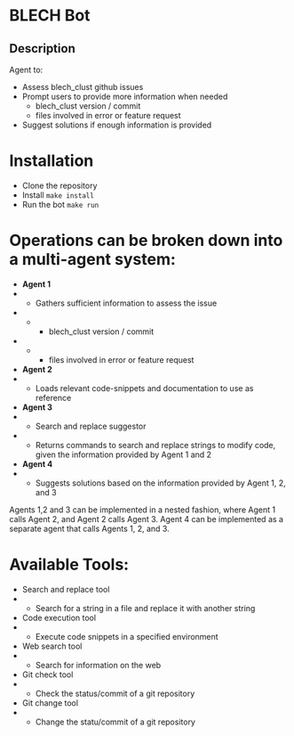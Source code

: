 # BLECH Bot
## Description
Agent to:
- Assess blech_clust github issues
- Prompt users to provide more information when needed
    - blech_clust version / commit
    - files involved in error or feature request
- Suggest solutions if enough information is provided

# Installation
- Clone the repository
- Install `make install`
- Run the bot `make run`

# Operations can be broken down into a multi-agent system:
- **Agent 1**
- - Gathers sufficient information to assess the issue
- - - blech_clust version / commit
- - - files involved in error or feature request
- **Agent 2**
- - Loads relevant code-snippets and documentation to use as reference
- **Agent 3**
- - Search and replace suggestor
- - Returns commands to search and replace strings to modify code, given the information provided by Agent 1 and 2
- **Agent 4**
- - Suggests solutions based on the information provided by Agent 1, 2, and 3

Agents 1,2 and 3 can be implemented in a nested fashion, where Agent 1 calls Agent 2, and Agent 2 calls Agent 3. Agent 4 can be implemented as a separate agent that calls Agents 1, 2, and 3.

# Available Tools:
- Search and replace tool
- - Search for a string in a file and replace it with another string
- Code execution tool
- - Execute code snippets in a specified environment
- Web search tool
- - Search for information on the web
- Git check tool
- - Check the status/commit of a git repository
- Git change tool
- - Change the statu/commit of a git repository
